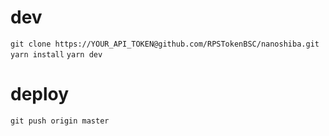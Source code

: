 # dev

`git clone https://YOUR_API_TOKEN@github.com/RPSTokenBSC/nanoshiba.git`
`yarn install`
`yarn dev`

# deploy

`git push origin master`
